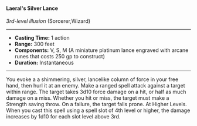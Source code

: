 #### Laeral's Silver Lance
*3rd-level illusion* (Sorcerer,Wizard)
___
- **Casting Time:** 1 action
- **Range:** 300 feet
- **Components:** V, S, M (A miniature platinum lance engraved with arcane runes that costs 250 gp to construct)
- **Duration:** Instantaneous
---
You evoke a a shimmering, silver, lancelike column
of force in your free hand, then hurl it at an enemy.
Make a ranged spell attack against a target within
range. The target takes 3d10 force damage on a hit,
or half as much damage on a miss. Whether you hit
or miss, the target must make a Strength saving
throw. On a failure, the target falls prone.
At Higher Levels.  When you cast this spell using
a spell slot of 4th level or higher, the damage
increases by 1d10 for each slot level above 3rd.
